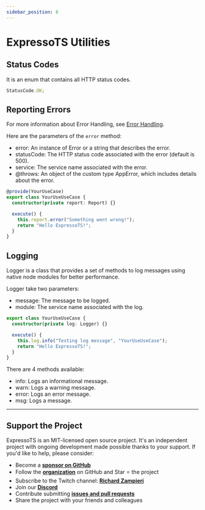 ```yaml
---
sidebar_position: 6
---
```


# ExpressoTS Utilities

## Status Codes

It is an enum that contains all HTTP status codes.

```typescript
StatusCode.OK;
```

## Reporting Errors

For more information about Error Handling, see [Error Handling](../overview/error-handling.md).

Here are the parameters of the `error` method:

- error: An instance of Error or a string that describes the error.
- statusCode: The HTTP status code associated with the error (default is 500).
- service: The service name associated with the error.
- @throws: An object of the custom type AppError, which includes details about the error.

```typescript
@provide(YourUseCase)
export class YourUseUseCase {
  constructor(private report: Report) {}

  execute() {
    this.report.error("Something went wrong!");
    return "Hello ExpressoTS!";
  }
}
```

## Logging

Logger is a class that provides a set of methods to log messages using native node modules for better performance.

Logger take two parameters:

- message: The message to be logged.
- module: The service name associated with the log.

```typescript
export class YourUseUseCase {
  constructor(private log: Logger) {}

  execute() {
    this.log.info("Testing log message", "YourUseUseCase");
    return "Hello ExpressoTS!";
  }
}
```

There are 4 methods available:

- info: Logs an informational message.
- warn: Logs a warning message.
- error: Logs an error message.
- msg: Logs a message.

---

## Support the Project

ExpressoTS is an MIT-licensed open source project. It's an independent project with ongoing development made possible thanks to your support. If you'd like to help, please consider:

- Become a **[sponsor on GitHub](https://github.com/sponsors/expressots)**
- Follow the **[organization](https://github.com/expressots)** on GitHub and Star ⭐ the project
- Subscribe to the Twitch channel: **[Richard Zampieri](https://www.twitch.tv/richardzampieri)**
- Join our **[Discord](https://discord.com/invite/PyPJfGK)**
- Contribute submitting **[issues and pull requests](https://github.com/expressots/expressots/issues/new/choose)**
- Share the project with your friends and colleagues
